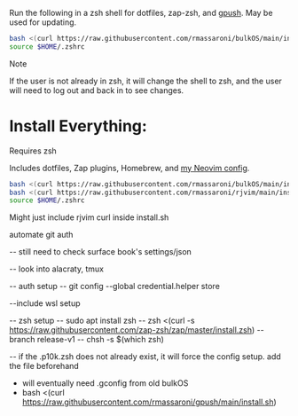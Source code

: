 Run the following in a zsh shell for dotfiles, zap-zsh, and [gpush](https://github.com/rmassaroni/gpush). May be used for updating.

```bash
bash <(curl https://raw.githubusercontent.com/rmassaroni/bulkOS/main/install.sh);
source $HOME/.zshrc
```

> [!NOTE]
> If the user is not already in zsh, it will change the shell to zsh, and the user will need to log out and back in to see changes.


# Install Everything:
Requires zsh

Includes dotfiles, Zap plugins, Homebrew, and [my Neovim config](https://github.com/rmassaroni/rjvim).
```bash
bash <(curl https://raw.githubusercontent.com/rmassaroni/bulkOS/main/install.sh); 
bash <(curl https://raw.githubusercontent.com/rmassaroni/rjvim/main/install.sh); 
source $HOME/.zshrc
```

Might just include rjvim curl inside install.sh



automate git auth



-- still need to check surface book's settings/json


-- look into alacraty, tmux

-- auth setup
-- git config --global credential.helper store


--include wsl setup



-- zsh setup
-- sudo apt install zsh
-- zsh <(curl -s https://raw.githubusercontent.com/zap-zsh/zap/master/install.zsh) --branch release-v1
-- chsh -s $(which zsh)

-- if the .p10k.zsh does not already exist, it will force the config setup. add the file beforehand


- will eventually need .gconfig from old bulkOS
- bash <(curl https://raw.githubusercontent.com/rmassaroni/gpush/main/install.sh)
